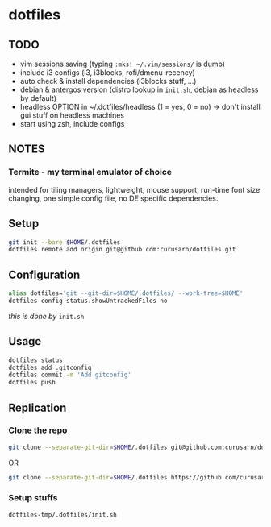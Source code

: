 # dotfiles

## TODO
- vim sessions saving (typing `:mks! ~/.vim/sessions/` is dumb)
- include i3 configs (i3, i3blocks, rofi/dmenu-recency)
- auto check & install dependencies (i3blocks stuff, ...)
- debian & antergos version (distro lookup in `init.sh`, debian as headless by default)
- headless OPTION in ~/.dotfiles/headless (1 = yes, 0 = no) -> don't install gui stuff on headless machines
- start using zsh, include configs

## NOTES

### Termite - my terminal emulator of choice
intended for tiling managers, lightweight, mouse support, run-time font size changing, one simple config file, no DE specific dependencies.

## Setup
```bash
git init --bare $HOME/.dotfiles
dotfiles remote add origin git@github.com:curusarn/dotfiles.git
```

## Configuration
```bash
alias dotfiles='git --git-dir=$HOME/.dotfiles/ --work-tree=$HOME'
dotfiles config status.showUntrackedFiles no
```
*this is done by* `init.sh`  

## Usage
```bash
dotfiles status
dotfiles add .gitconfig
dotfiles commit -m 'Add gitconfig'
dotfiles push
```

## Replication
### Clone the repo
```bash
git clone --separate-git-dir=$HOME/.dotfiles git@github.com:curusarn/dotfiles.git dotfiles-tmp
```
OR
```bash
git clone --separate-git-dir=$HOME/.dotfiles https://github.com/curusarn/dotfiles.git dotfiles-tmp
```

### Setup stuffs
```bash
dotfiles-tmp/.dotfiles/init.sh
```

